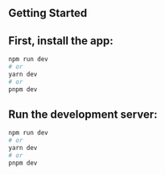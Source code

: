 ## Getting Started
## First, install the app:

```bash
npm run dev
# or
yarn dev
# or
pnpm dev
```

## Run the development server:
```bash
npm run dev
# or
yarn dev
# or
pnpm dev
```